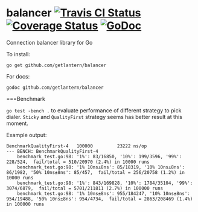 balancer [![Travis CI Status](https://travis-ci.org/getlantern/balancer.svg?branch=master)](https://travis-ci.org/getlantern/balancer)&nbsp;[![Coverage Status](https://coveralls.io/repos/getlantern/balancer/badge.png)](https://coveralls.io/r/getlantern/balancer)&nbsp;[![GoDoc](https://godoc.org/github.com/getlantern/balancer?status.png)](http://godoc.org/github.com/getlantern/balancer)
==========
Connection balancer library for Go

To install:

`go get github.com/getlantern/balancer`

For docs:

`godoc github.com/getlantern/balancer`

===Benchmark

`go test -bench .` to evaluate performance of different strategy to pick
dialer. `Sticky` and `QualityFirst` strategy seems has better result at this
moment.

Example output:
```
BenchmarkQualityFirst-4   100000         23222 ns/op
--- BENCH: BenchmarkQualityFirst-4
    benchmark_test.go:98: '1%': 83/16850, '10%': 199/3596, '99%': 228/524,  fail/total = 510/20970 (2.4%) in 10000 runs
    benchmark_test.go:98: '1% 10ns±8ns': 85/18319, '10% 10ns±8ns': 86/1982, '50% 10ns±8ns': 85/457,  fail/total = 256/20758 (1.2%) in 10000 runs
    benchmark_test.go:98: '1%': 843/169828, '10%': 1784/35104, '99%': 3074/6879,  fail/total = 5701/211811 (2.7%) in 100000 runs
    benchmark_test.go:98: '1% 10ns±8ns': 955/184247, '10% 10ns±8ns': 954/19488, '50% 10ns±8ns': 954/4734,  fail/total = 2863/208469 (1.4%) in 100000 runs
```
